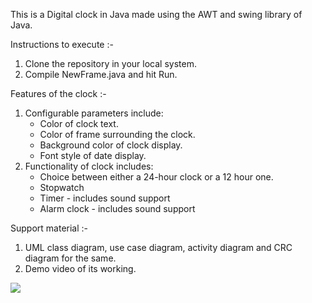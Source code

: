 This is a Digital clock in Java made using the AWT and swing library of Java. 

Instructions to execute :-

1) Clone the repository in your local system.
2) Compile NewFrame.java and hit Run.

Features of the clock :-

1) Configurable parameters include: 
 	* Color of clock text.
	* Color of frame surrounding the clock.
	* Background color of clock display.
	* Font style of date display.
2) Functionality of clock includes:
	* Choice between either a 24-hour clock or a 12 hour one.
	* Stopwatch
	* Timer - includes sound support
	* Alarm clock - includes sound support

Support material :-

1) UML class diagram, use case diagram, activity diagram and CRC diagram for the same.
2) Demo video of its working.

![](demo.gif)


